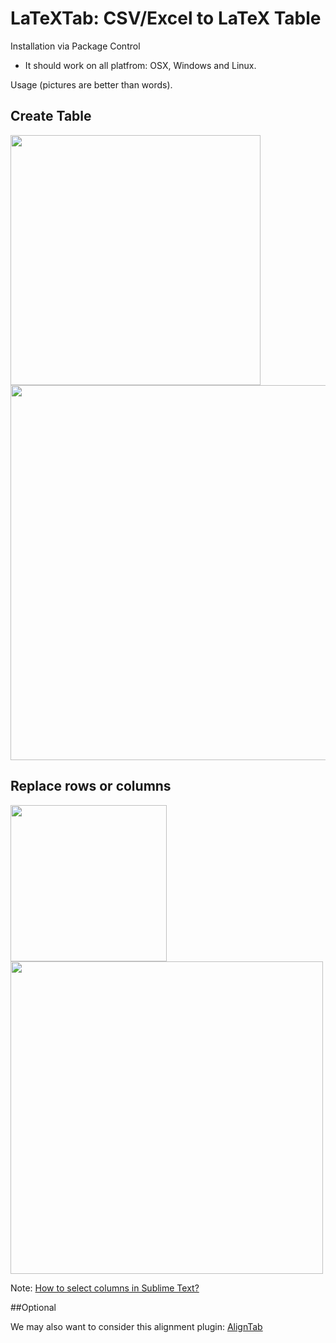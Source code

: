 LaTeXTab: CSV/Excel to LaTeX Table
====

Installation via Package Control

* It should work on all platfrom: OSX, Windows and Linux.

Usage (pictures are better than words).

## Create Table

<img width='400' src="https://raw.github.com/randy3k/LaTeXTab/fig/excel1.png">
<img width='600' src="https://raw.github.com/randy3k/LaTeXTab/fig/st1.png">

## Replace rows or columns

<img width='250' src="https://raw.github.com/randy3k/LaTeXTab/fig/excel2.png">
<img width='500' src="https://raw.github.com/randy3k/LaTeXTab/fig/st2.png">

Note: [How to select columns in Sublime Text?](http://www.sublimetext.com/docs/3/column_selection.html)

##Optional

We may also want to consider this alignment plugin: [AlignTab](https://github.com/randy3k/AlignTab)